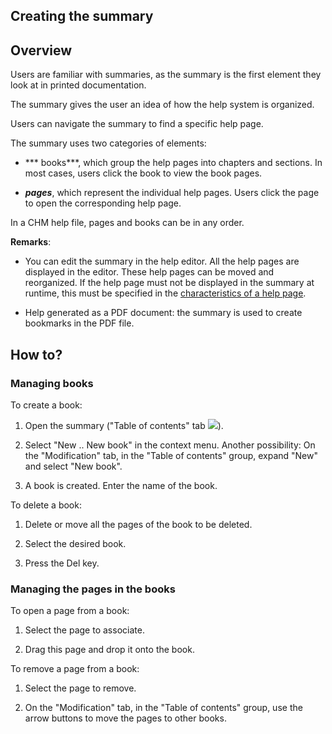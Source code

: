 


## Creating the summary
			



<a name="NOTE1"></a>
<a name="NOTE1_1"></a>


## Overview
<a name="overview_ELTTEXTE000135"></a>
Users are familiar with summaries, as the summary is the first element they look at in printed documentation.

The summary gives the user an idea of how the help system is organized.

Users can navigate the summary to find a specific help page.

The summary uses two categories of elements: 

- *** books***, which group the help pages into chapters and sections. In most cases, users click the book to view the book pages.

- ***pages***, which represent the individual help pages. Users click the page to open the corresponding help page.




In a CHM help file, pages and books can be in any order.

**Remarks**: 

- You can edit the summary in the help editor. All the help pages are displayed in the editor. These help pages can be moved and reorganized. If the help page must not be displayed in the summary at runtime, this must be specified in the [characteristics of a help page](../Editeurs/2010024.md).

- Help generated as a PDF document: the summary is used to create bookmarks in the PDF file. 




<a name="NOTE2"></a>
<a name="NOTE2_1"></a>


## How to?
<a name="how_ELTTEXTE000159"></a>


### Managing books
<a name="managing_books_ELTPARAGRAPHE000037"></a>

To create a book:

1. Open the summary ("Table of contents" tab ![](https://doc.pcsoft.fr/en-US/images/image.awp?langid=3&name=Aide_Ico_sommaire.gif)).

2. Select "New .. New book" in the context menu. 
	Another possibility:  On the "Modification" tab, in the "Table of contents" group, expand "New" and select "New book".

3. A book is created. Enter the name of the book.




To delete a book:

1. Delete or move all the pages of the book to be deleted.

2. Select the desired book.

3. Press the Del key.



<a name="NOTE2_3"></a>


### Managing the pages in the books
<a name="managing_the_pages_the_books_ELTPARAGRAPHE000070"></a>

To open a page from a book:

1. Select the page to associate.

2. Drag this page and drop it onto the book.




To remove a page from a book:

1. Select the page to remove.

2. On the "Modification" tab, in the "Table of contents" group, use the arrow buttons to move the pages to other books.





